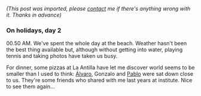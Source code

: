 *(This post was imported, please [contact](#/contact) me if there's anything wrong with it. Thanks in advance)*

<div class="entry-body">
<h3>On holidays, day 2</h3>
<p>
	00.50 AM. We've spent the whole day at the beach. Weather hasn't been the best thing available but, although without getting into water, playing tennis and taking photos have taken us busy.
</p>
<p>
	For dinner, some pizzas at La Antilla have let me discover world seems to be smaller than I used to think: <a href="http://edhelnature.bitacoras.com/">&Aacute;lvaro</a>, Gonzalo and <a href="http://www.fearuth.net/">Pablo</a> were sat down close to us. They're some friends who shared with me last years at institute. Nice to see them again...
</p>
</div>
